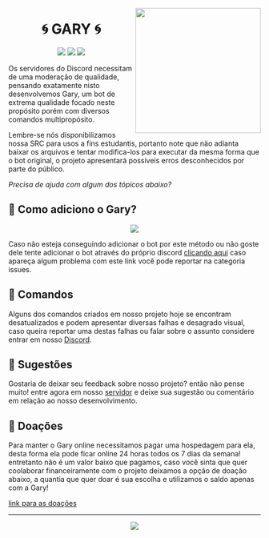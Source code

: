 <p align="center">
<img height="250" src="https://user-images.githubusercontent.com/82925878/206579312-1cda7918-c0c8-4e57-bfc4-6102c7b05b0d.gif" align="right">

<h1 align="center">🌀 GARY 🌀</h1>

<!-- Badges, about the GitHub repository itself -->
<p align="center">
<a href><img src="https://img.shields.io/github/last-commit/KorrdsTech/Jeth/DJSv.13/Stable"></a>
<a href><img src="https://img.shields.io/github/languages/top/KorrdsTech/Jeth"></a>
<a href="LICENSE"><img src="https://img.shields.io/badge/license-AGPL%20v3-blue.svg"></a>
</p>

Os servidores do Discord necessitam de uma moderação de qualidade, pensando exatamente nisto desenvolvemos Gary, um bot de extrema qualidade focado neste propósito porém com diversos comandos multipropósito.

Lembre-se nós disponibilizamos nossa SRC para usos a fins estudantis, portanto note que não adianta baixar os arquivos e tentar modifica-los para executar da mesma forma que o bot original, o projeto apresentará possíveis erros desconhecidos por parte do público.

_Precisa de ajuda com algum dos tópicos abaixo?_

## 🤔 Como adiciono o Gary?

<p align="center">
<a href="https://top.gg/bot/936773967279173662">
  <img src="https://top.gg/api/widget/936773967279173662.svg">
</a>

Caso não esteja conseguindo adicionar o bot por este método ou não goste dele tente adicionar o bot através do próprio discord [clicando aqui](https://discord.com/oauth2/authorize?client_id=936773967279173662&scope=bot+identify+guilds+email+applications.commands&permissions=8) caso apareça algum problema com este link você pode reportar na categoria issues.

## 🐞 Comandos
Alguns dos comandos criados em nosso projeto hoje se encontram desatualizados e podem apresentar diversas falhas e desagrado visual, caso queira reportar uma destas falhas ou falar sobre o assunto considere entrar em nosso <a href="https://discord.gg/WPUYahyPzx">Discord</a>.

## 💁 Sugestões
Gostaria de deixar seu feedback sobre nosso projeto? então não pense muito! entre agora em nosso <a href="https://discord.gg/WPUYahyPzx">servidor</a> e deixe sua sugestão ou comentário em relação ao nosso desenvolvimento.

## 💸 Doações
Para manter o Gary online necessitamos pagar uma hospedagem para ela, desta forma ela pode ficar online 24 horas todos os 7 dias da semana! entretanto não é um valor baixo que pagamos, caso você sinta que quer coolaborar financeiramente com o projeto deixamos a opção de doação abaixo, a quantia que quer doar é sua escolha e utilizamos o saldo apenas com a Gary!

[link para as doações](https://donatebot.io/checkout/1001368891160805506)

___

<p align="center">
<img src="https://i.imgur.com/chexojg.png">
</p>
